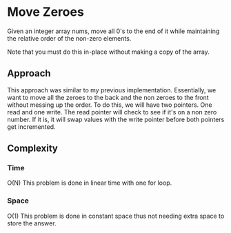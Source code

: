 # Move Zeroes

Given an integer array nums, move all 0's to the end of it while maintaining the relative order of the non-zero elements.

Note that you must do this in-place without making a copy of the array.

## Approach

This approach was similar to my previous implementation. Essentially, we want to move all the zeroes to the back and the non zeroes to the front without messing up the order. To do this, we will have two pointers. One read and one write. The read pointer will check to see if it's on a non zero number. If it is, it will swap values with the write pointer before both pointers get incremented.

## Complexity

### Time

O(N) This problem is done in linear time with one for loop.

### Space

O(1) This problem is done in constant space thus not needing extra space to store the answer.
